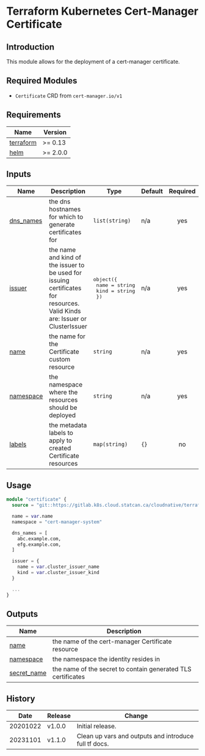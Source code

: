 # Terraform Kubernetes Cert-Manager Certificate

## Introduction

This module allows for the deployment of a cert-manager certificate.

## Required Modules

* `Certificate` CRD from `cert-manager.io/v1`

<!-- BEGINNING OF PRE-COMMIT-TERRAFORM DOCS HOOK -->
## Requirements

| Name | Version |
|------|---------|
| <a name="requirement_terraform"></a> [terraform](#requirement\_terraform) | >= 0.13 |
| <a name="requirement_helm"></a> [helm](#requirement\_helm) | >= 2.0.0 |

## Inputs

| Name | Description | Type | Default | Required |
|------|-------------|------|---------|:--------:|
| <a name="input_dns_names"></a> [dns\_names](#input\_dns\_names) | the dns hostnames for which to generate certificates for | `list(string)` | n/a | yes |
| <a name="input_issuer"></a> [issuer](#input\_issuer) | the name and kind of the issuer to be used for issuing certificates for resources. Valid Kinds are: Issuer or ClusterIssuer | <pre>object({<br>    name = string<br>    kind = string<br>  })</pre> | n/a | yes |
| <a name="input_name"></a> [name](#input\_name) | the name for the Certificate custom resource | `string` | n/a | yes |
| <a name="input_namespace"></a> [namespace](#input\_namespace) | the namespace where the resources should be deployed | `string` | n/a | yes |
| <a name="input_labels"></a> [labels](#input\_labels) | the metadata labels to apply to created Certificate resources | `map(string)` | `{}` | no |

## Usage

```terraform
module "certificate" {
  source = "git::https://gitlab.k8s.cloud.statcan.ca/cloudnative/terraform/modules/terraform-kubernetes-cert-manager-certificate.git?ref=v1.1.0"

  name = var.name
  namespace = "cert-manager-system"

  dns_names = [
    abc.example.com,
    efg.example.com,
  ]

  issuer = {
    name = var.cluster_issuer_name
    kind = var.cluster_issuer_kind
  }

  ...
}

```

## Outputs

| Name | Description |
|------|-------------|
| <a name="output_name"></a> [name](#output\_name) | the name of the cert-manager Certificate resource |
| <a name="output_namespace"></a> [namespace](#output\_namespace) | the namespace the identity resides in |
| <a name="output_secret_name"></a> [secret\_name](#output\_secret\_name) | the name of the secret to contain generated TLS certificates |
<!-- END OF PRE-COMMIT-TERRAFORM DOCS HOOK -->

## History

| Date     | Release | Change                                       |
| -------- | ------- | -------------------------------------------- |
| 20201022 | v1.0.0  | Initial release.                             |
| 20231101 | v1.1.0  | Clean up vars and outputs and introduce full tf docs. |
